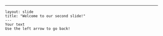   ---
    layout: slide
    title: "Welcome to our second slide!"
    ---
    Your text
    Use the left arrow to go back!
